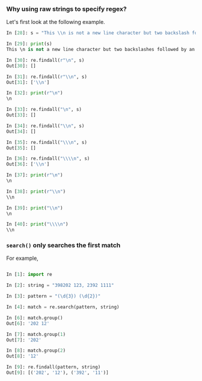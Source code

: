 ### Why using raw strings to specify regex?
Let's first look at the following example.
```python
In [28]: s = "This \\n is not a new line character but two backslash followed by an n"

In [29]: print(s)
This \n is not a new line character but two backslashes followed by an n

In [30]: re.findall(r"\n", s)
Out[30]: []

In [31]: re.findall(r"\\n", s)
Out[31]: ['\\n']

In [32]: print(r"\n")
\n

In [33]: re.findall("\n", s)
Out[33]: []

In [34]: re.findall("\\n", s)
Out[34]: []

In [35]: re.findall("\\\n", s)
Out[35]: []

In [36]: re.findall("\\\\n", s)
Out[36]: ['\\n']

In [37]: print(r"\n")
\n

In [38]: print(r"\\n")
\\n

In [39]: print("\\n")
\n

In [40]: print("\\\\n")
\\n
```



### `search()` only searches the first match
For example,
```python

In [1]: import re

In [2]: string = "398202 123, 2392 1111"

In [3]: pattern = "(\d{3}) (\d{2})"

In [4]: match = re.search(pattern, string)

In [6]: match.group()
Out[6]: '202 12'

In [7]: match.group(1)
Out[7]: '202'

In [8]: match.group(2)
Out[8]: '12'

In [9]: re.findall(pattern, string)
Out[9]: [('202', '12'), ('392', '11')]
```


